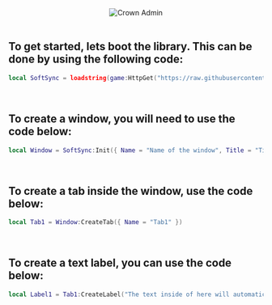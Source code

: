 <div align="center"><img src="https://svg-banners.vercel.app/api?type=rainbow&text1=SoftSync&width=800&height=400" alt ="Crown Admin"/></div>
<br>

## To get started, lets boot the library. This can be done by using the following code:

```lua
local SoftSync = loadstring(game:HttpGet("https://raw.githubusercontent.com/02-Dcs/Test/main/Library/SoftSync.luau"))()
```
<br>

## To create a window, you will need to use the code below:

```lua
local Window = SoftSync:Init({ Name = "Name of the window", Title = "Title above the Subtitle", Subtitle = "What goes under the title" })
```
<br>

## To create a tab inside the window, use the code below:

```lua
local Tab1 = Window:CreateTab({ Name = "Tab1" })
```
<br>

## To create a text label, you can use the code below:

```lua
local Label1 = Tab1:CreateLabel("The text inside of here will automatically wrap, or if you want to create a new line manually you can use:\nUnderneath the line\n\nOn a seperate line\n\n\nEtc")
```